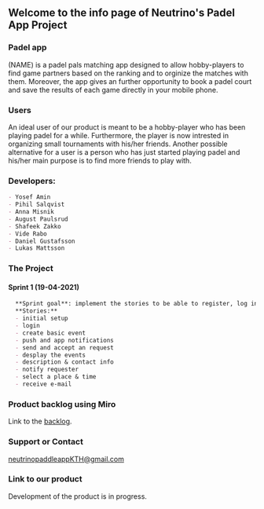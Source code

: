 ## Welcome to the info page of Neutrino's Padel App Project

### Padel app

(NAME) is a padel pals matching app designed to allow hobby-players to find game partners based on the ranking and to orginize the matches with them. 
Moreover, the app gives an further opportunity to book a padel court and save the results of each game directly in your mobile phone.

### Users
An ideal user of our product is meant to be a hobby-player who has been playing padel for a while.
Furthermore, the player is now intrested in organizing small tournaments with his/her friends. 
Another possible alternative for a user is a person who has just started playing padel and his/her main purpose is to find more friends to play with.

### Developers:

```markdown
- Yosef Amin
- Pihil Salqvist
- Anna Misnik
- August Paulsrud
- Shafeek Zakko
- Vide Rabo
- Daniel Gustafsson
- Lukas Mattsson
```

### The Project

#### Sprint 1 (19-04-2021)
```markdown
  **Sprint goal**: implement the stories to be able to register, log in, create a basic event and find buddies to play with
  **Stories:**
  - initial setup
  - login
  - create basic event
  - push and app notifications
  - send and accept an request
  - desplay the events
  - description & contact info
  - notify requester
  - select a place & time
  - receive e-mail
```

### Product backlog using Miro

Link to the [backlog](https://miro.com/app/board/o9J_lKYHyGQ=/).

### Support or Contact 

neutrinopaddleappKTH@gmail.com

### Link to our product

Development of the product is in progress. 
